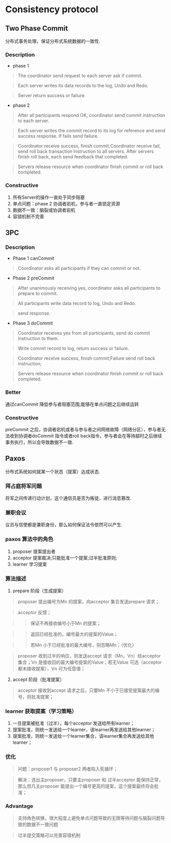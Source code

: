 # Consistency protocol

## Two Phase Commit

分布式事务处理，保证分布式系统数据的一致性.

### Description

- phase 1
> The coordinator send request to each  server ask if commit.

> Each server writes its data records to the log, Undo and Redo.

> Server return success or failure.

- phase 2
> After all participants respond OK, coordinator send commit instruction to each server.

> Each server writes the commit record to its log for reference and send success response. If fails send failure.

> Coordinator receive success, finish commit;Coordinator receive fail, send roll back transaction instruction to all servers. After servers finish roll back, each send feedback that completed.

> Servers release resource when coordinator finish commit or roll back completed.

### Constructive 

1. 所有Server的操作一直处于同步阻塞
2. 单点问题：phase 2 协调者宕机，参与者一直锁定资源
3. 数据不一致：脑裂或协调者宕机
4. 容错机制不完善

## 3PC

### Description

- Phase 1 canCommit

> Coordinator asks all participants if they can commit or not.

- Phase 2 preCommit

> After unanimously receiving yes, coordinator asks all participants to prepare to commit.

> All participants write data record to log, Undo and Redo.

> send response.

- Phase 3 doCommit

> Coordinator receives yes from all participants, send do commit instruction to them.

> Write commit record to log, return success or failure.

> Coordinator receive success, finish commit;Failure send roll back instruction;

> Servers release resource when coordinator finish commit or roll back completed.

### Better

通过canCommit 降低参与者阻塞范围;能够在单点问题之后继续运转

### Constructive

preCommit 之后，协调者宕机或者与参与者之间网络故障（网络分区），参与者无法收到协调者doCommit 指令或者roll back指令，参与者会在等待超时之后继续事务执行，所以会导致数据不一致.

## Paxos

分布式系统如何就某一个状态（提案）达成状态.

### 拜占庭将军问题

将军之间传递行动计划，这个通信员是否为叛徒，进行消息篡改.

### 兼职会议

议员与信使都是兼职身份，那么如何保证法令依然可以产生.

### paxos 算法中的角色

1. proposer 提案提出者
2. acceptor 提案裁决;只能批准一个提案;过半批准原则;
3. learner 学习提案

### 算法描述

1. prepare 阶段（生成提案）

> proposer 提出编号为Mn 的提案，向acceptor 集合发送prepare 请求；

> acceptor 反馈；

>> 保证不再接收编号小于Mn 的提案；

>> 返回已经批准的，编号最大的提案的Value；

>> 若Mn 小于已经批准的最大编号，则忽略Mn；（优化）　　

> proposer 收到过半的响应，则发送accept 请求（Mn，Vn）给acceptor 集合；Vn 是接收回的最大编号提案的Value；若无Value 可选（acceptor 都未接收提案），Vn 可为任意值；

2. accept 阶段（批准提案）

> acceptor 接收到accept 请求之后，只要Mn 不小于已接受提案最大的编号，则批准提案；

### learner 获取提案（学习策略）

1. 一旦提案被批准（过半），每个acceptor 发送给所有learner；
2. 提案批准，则统一发送给一个learner，该learner再发送给其他learner；
3. 提案批准，则统一发送给一个learner集合，该learner集合再发送给其他learner；

### 优化

> 问题：proposer1 与 proposer2 两者陷入死循环；

> 解决：选出主proposer，只要主proposer 和 过半acceptor 能保持正常，那么但凡主proposer 能提出一个编号更高的提案，这个提案最终将会批准；

### Advantage

> 支持角色转换，很大程度上避免单点问题导致的无限等待问题与脑裂问题导致的数据不一致问题

> 过半提交策略可以完善容错机制